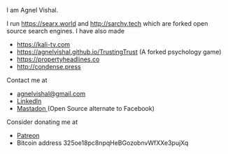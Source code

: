 



I am Agnel Vishal.

I run https://searx.world and http://sarchy.tech which are forked open source search engines.
I have also made
* https://kali-tv.com 
* https://agnelvishal.github.io/TrustingTrust (A forked psychology game)
* https://propertyheadlines.co 
* http://condense.press

Contact me at 
* <a href="mailto:agnelvishal@gmail.com">agnelvishal@gmail.com</a>
* <a href="https://www.linkedin.com/in/agnel-vishal-3a419694">LinkedIn</a> 
* <a href="https://fosstodon.org/@agnelvishal">  Mastadon </a>(Open Source alternate to Facebook)


Consider donating me at 
* <a href="https://www.patreon.com/agnelvishal">Patreon</a>
* Bitcoin address 325oe18pc8npqHeBGozobnvWfXXe3pujXq

